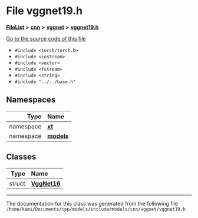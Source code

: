 

# File vggnet19.h



[**FileList**](files.md) **>** [**cnn**](dir_40be95ab8912b8deac694fbe2f8f2654.md) **>** [**vggnet**](dir_ef7a937debe30c3ca367a3d686ce12d7.md) **>** [**vggnet19.h**](vggnet19_8h.md)

[Go to the source code of this file](vggnet19_8h_source.md)



* `#include <torch/torch.h>`
* `#include <iostream>`
* `#include <vector>`
* `#include <fstream>`
* `#include <string>`
* `#include "../../base.h"`













## Namespaces

| Type | Name |
| ---: | :--- |
| namespace | [**xt**](namespacext.md) <br> |
| namespace | [**models**](namespacext_1_1models.md) <br> |


## Classes

| Type | Name |
| ---: | :--- |
| struct | [**VggNet16**](structxt_1_1models_1_1VggNet16.md) <br> |



















































------------------------------
The documentation for this class was generated from the following file `/home/kami/Documents/cpp/models/include/models/cnn/vggnet/vggnet19.h`

